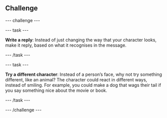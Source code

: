 ## Challenge

--- challenge ---

--- task ---

**Write a reply**: Instead of just changing the way that your character looks, make it reply, based on what it recognises in the message.

--- /task ---

--- task ---

**Try a different character**: Instead of a person’s face, why not try something different, like an animal? The character could react in different ways, instead of smiling. For example, you could make a dog that wags their tail if you say something nice about the movie or book.

--- /task ---

--- /challenge ---
